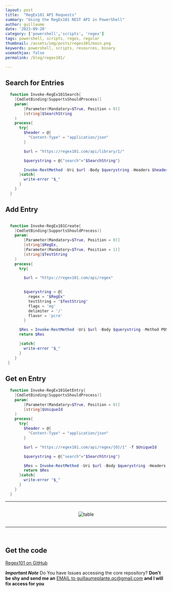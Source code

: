 ```yaml
---
layout: post
title:  "RegEx101 API Requests"
summary: "Using the RegEx101 REST API in PowerShell"
author: guillaume
date: '2023-09-20'
category: ['powershell','scripts', 'regex']
tags: powershell, scripts, regex, regular
thumbnail: /assets/img/posts/regex101/main.png
keywords: powershell, scripts, resources, binary
usemathjax: false
permalink: /blog/regex101/

---
```




## Search for Entries

```powershell
  function Invoke-RegEx101Search{
    [CmdletBinding(SupportsShouldProcess)]
    param(
        [Parameter(Mandatory=$True, Position = 0)]
        [string]$SearchString
    ) 
    process{
      try{
        $header = @{
          "Content-Type" = "application/json"
        }

        $url = "https://regex101.com/api/library/1/"

        $querystring = @{"search"="$SearchString"}

        Invoke-RestMethod -Uri $url -Body $querystring -Headers $header -Method GET
      }catch{
        write-error "$_"
      }
    }
  }
```

## Add Entry

```powershell

  function Invoke-RegEx101Create{
    [CmdletBinding(SupportsShouldProcess)]
    param(
        [Parameter(Mandatory=$True, Position = 0)]
        [string]$RegEx,
        [Parameter(Mandatory=$True, Position = 1)]
        [string]$TestString
    ) 
    process{
      try{

        $url = "https://regex101.com/api/regex"
    

        $querystring = @{
          regex = "$RegEx"
          testString = "$TestString"
          flags = 'mg'
          delimiter = '/'
          flavor = 'pcre'
        }

      $Res = Invoke-RestMethod -Uri $url -Body $querystring -Method POST
      return $Res

      }catch{
        write-error "$_"
      }
    }
 }

```


## Get en Entry

```powershell
  function Invoke-RegEx101GetEntry{
    [CmdletBinding(SupportsShouldProcess)]
    param(
        [Parameter(Mandatory=$True, Position = 0)]
        [string]$UniqueId
    ) 
    process{
      try{
        $header = @{
          "Content-Type" = "application/json"
        }

        $url = "https://regex101.com/api/regex/{0}/1" -f $UniqueId

        $querystring = @{"search"="$SearchString"}

        $Res = Invoke-RestMethod -Uri $url -Body $querystring -Headers $header -Method GET
        return $Res
      }catch{
        write-error "$_"
      }
    }
  }
```

-------------------


<br>


<center>
<img src="https://arsscriptum.github.io/assets/img/posts/regex101/test.png" alt="table" />
</center>
<br>


-------------------

<br>


## Get the code 

[Regex101 on GitHub](https://github.com/arsscriptum/PowerShell.Public.Sandbox/tree/master/Regex101)


***Important Note*** Do You have Issues accessing the core repository? **Don't be shy and send me an** [EMAIL to guillaumeplante.qc@gmail.com](mailto:guillaumeplante.qc@gmail.com) **and I will fix access for you**